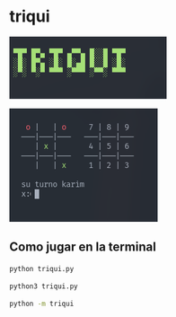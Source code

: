 # triqui

![Triqui](Img/triqui.png)

![Triqui](Img/triqui2.png)

## Como jugar en la terminal
```bash
python triqui.py
```
```bash
python3 triqui.py
```
```bash
python -m triqui
```
